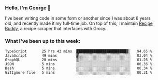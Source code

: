 ### Hello, I'm George 👋

I've been writing code in some form or another since I was about 8 years old, and recently made it my full-time job. On top of this, I maintain [Recipe Buddy](https://github.com/georgegebbett/recipe-buddy), a recipe scraper that interfaces with Grocy.  

<!--
**georgegebbett/georgegebbett** is a ✨ _special_ ✨ repository because its `README.md` (this file) appears on your GitHub profile.

Here are some ideas to get you started:

- 🔭 I’m currently working on ...
- 🌱 I’m currently learning ...
- 👯 I’m looking to collaborate on ...
- 🤔 I’m looking for help with ...
- 💬 Ask me about ...
- 📫 How to reach me: ...
- 😄 Pronouns: ...
- ⚡ Fun fact: ...
-->

### What I've been up to this week:
<!--START_SECTION:waka-->

```text
TypeScript       25 hrs 42 mins  ███████████████████████▓░   94.65 %
JavaScript       49 mins         ▓░░░░░░░░░░░░░░░░░░░░░░░░   03.04 %
GraphQL          20 mins         ▒░░░░░░░░░░░░░░░░░░░░░░░░   01.26 %
JSON             5 mins          ░░░░░░░░░░░░░░░░░░░░░░░░░   00.36 %
Bash             5 mins          ░░░░░░░░░░░░░░░░░░░░░░░░░   00.34 %
GitIgnore file   5 mins          ░░░░░░░░░░░░░░░░░░░░░░░░░   00.31 %
```

<!--END_SECTION:waka-->

